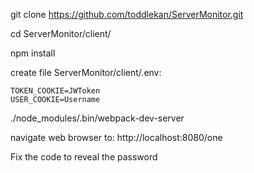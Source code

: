 git clone https://github.com/toddlekan/ServerMonitor.git

cd ServerMonitor/client/

npm install

create file ServerMonitor/client/.env:

```API_DOMAIN=http://127.0.0.1:7555
TOKEN_COOKIE=JWToken
USER_COOKIE=Username
```

./node_modules/.bin/webpack-dev-server

navigate web browser to: http://localhost:8080/one

Fix the code to reveal the password
